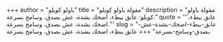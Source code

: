 +++
author = "باولو كويلو"
title = "مقولة باولو كويلو"
description = "مقولة باولو كويلو: عانق ببطء، اضحك بشدة، عش بصدق، وسامح بسرعة."
quote = '''عانق ببطء، اضحك بشدة، عش بصدق، وسامح بسرعة.''' 
slug = "عانق-ببطء-اضحك-بشدة-عش-بصدق-وسامح-بسرعة"
+++
عانق ببطء، اضحك بشدة، عش بصدق، وسامح بسرعة.
